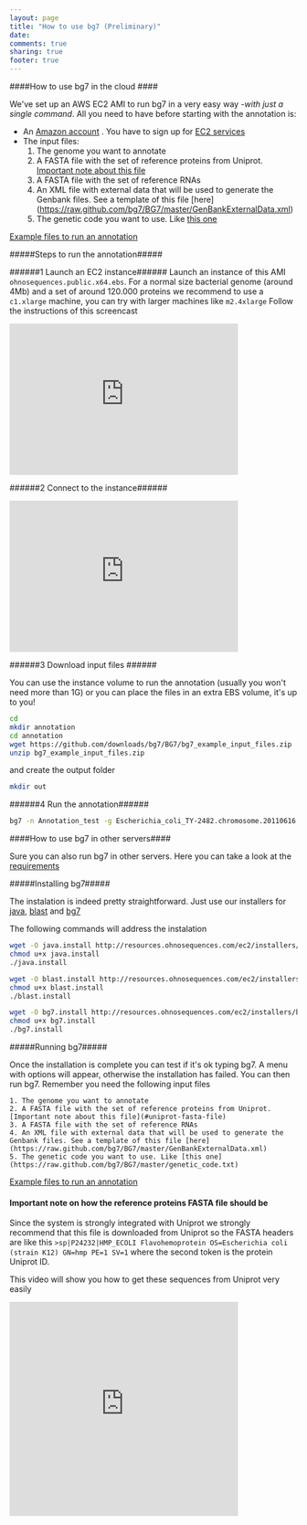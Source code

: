 ```yaml
---
layout: page
title: "How to use bg7 (Preliminary)"
date: 
comments: true
sharing: true
footer: true
---
```


####How to use bg7 in the cloud ####

We've set up an AWS EC2 AMI to run bg7 in a very easy way _-with just a single command_. All you need to have before starting with the annotation is:

* An [Amazon account](http://aws.amazon.com/) . You have to sign up for [EC2 services](http://aws.amazon.com/ec2/)
* The input files:
	1. The genome you want to annotate
	2. A FASTA file with the set of reference proteins from Uniprot. [Important note about this file](#uniprot-fasta-file)
	3. A FASTA file with the set of reference RNAs
	4. An XML file with external data that will be used to generate the Genbank files. See a template of this file [here] (https://raw.github.com/bg7/BG7/master/GenBankExternalData.xml)
	5. The genetic code you want to use. Like [this one](https://raw.github.com/bg7/BG7/master/genetic_code.txt)
	
[Example files to run an annotation](https://github.com/downloads/bg7/BG7/bg7_example_input_files.zip)

#####Steps to run the annotation#####

######1 Launch an EC2 instance######
Launch an instance of this AMI `ohnosequences.public.x64.ebs`. For a normal size bacterial genome (around 4Mb) and a set of around 120.000 proteins we recommend to use a `c1.xlarge` machine, you can try with larger machines like `m2.4xlarge` Follow the instructions of this screencast 

<iframe src="http://player.vimeo.com/video/31839742?title=0&amp;byline=0&amp;portrait=0" width="400" height="265" frameborder="0" webkitAllowFullScreen allowFullScreen></iframe>

######2 Connect to the instance######

<iframe src="http://player.vimeo.com/video/31845636?title=0&amp;byline=0&amp;portrait=0" width="400" height="265" frameborder="0" webkitAllowFullScreen allowFullScreen></iframe>

######3 Download input files ######

You can use the instance volume to run the annotation (usually you won't need more than 1G) or you can place the files in an extra EBS volume, it's up to you!

```bash
cd 
mkdir annotation
cd annotation
wget https://github.com/downloads/bg7/BG7/bg7_example_input_files.zip
unzip bg7_example_input_files.zip
```

and create the output folder

```bash
mkdir out
```

######4 Run the annotation######

```bash
bg7 -n Annotation_test -g Escherichia_coli_TY-2482.chromosome.20110616.fa -p EHEC_Uniprot_reference_proteins.fasta -r EHEC_Reference_RNAs.frn -c genetic_code.txt -o /mnt/annotation/out -G GenBankExternalData.xml
```


####How to use bg7 in other servers####

Sure you can also run bg7 in other servers. Here you can take a look at the [requirements](http://bg7.ohnosequences.com/faq/#software-reqs)

#####Installing bg7##### 

The instalation is indeed pretty straightforward. Just use our installers for [java](http://resources.ohnosequences.com/ec2/installers/java-latest), [blast](http://resources.ohnosequences.com/ec2/installers/blast-latest) and [bg7](http://resources.ohnosequences.com/ec2/installers/bg7-0.9)

The following commands will address the instalation

```bash
wget -O java.install http://resources.ohnosequences.com/ec2/installers/java-latest
chmod u+x java.install
./java.install

wget -O blast.install http://resources.ohnosequences.com/ec2/installers/blast-latest
chmod u+x blast.install
./blast.install

wget -O bg7.install http://resources.ohnosequences.com/ec2/installers/bg7-0.9
chmod u+x bg7.install
./bg7.install 
```

#####Running bg7#####

Once the installation is complete you can test if it's ok typing bg7. A menu with options will appear, otherwise the installation has failed.
You can then run bg7. Remember you need the following input files

	1. The genome you want to annotate
	2. A FASTA file with the set of reference proteins from Uniprot. [Important note about this file](#uniprot-fasta-file)
	3. A FASTA file with the set of reference RNAs
	4. An XML file with external data that will be used to generate the Genbank files. See a template of this file [here] (https://raw.github.com/bg7/BG7/master/GenBankExternalData.xml)
	5. The genetic code you want to use. Like [this one](https://raw.github.com/bg7/BG7/master/genetic_code.txt)
	
[Example files to run an annotation](https://github.com/downloads/bg7/BG7/bg7_example_input_files.zip)



#### <a id="uniprot-fasta-file"></a>Important note on how the reference proteins FASTA file should be  ####
Since the system is strongly integrated with Uniprot we strongly recommend that this file is downloaded from Uniprot so the FASTA headers are like this `>sp|P24232|HMP_ECOLI Flavohemoprotein OS=Escherichia coli (strain K12) GN=hmp PE=1 SV=1` where the second token is the protein Uniprot ID.

This video will show you how to get these sequences from Uniprot very easily 

<iframe src="http://player.vimeo.com/video/31912794?title=0&amp;byline=0&amp;portrait=0" width="400" height="375" frameborder="0" webkitAllowFullScreen allowFullScreen></iframe>